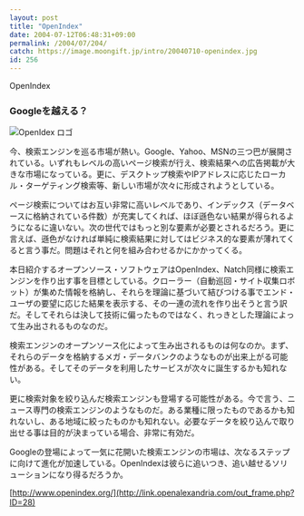 ```yaml
---
layout: post
title: "OpenIndex"
date: 2004-07-12T06:48:31+09:00
permalink: /2004/07/204/
catch: https://image.moongift.jp/intro/20040710-openindex.jpg
id: 256
---
```

OpenIndex  
<!--more-->

### Googleを越える？
  

![OpenIdex ロゴ](https://image.moongift.jp/intro/20040710-openindex.jpg "OpenIdex ロゴ")

  

今、検索エンジンを巡る市場が熱い。Google、Yahoo、MSNの三つ巴が展開されている。いずれもレベルの高いページ検索が行え、検索結果への広告掲載が大きな市場になっている。更に、デスクトップ検索やIPアドレスに応じたローカル・ターゲティング検索等、新しい市場が次々に形成されようとしている。

  

ページ検索についてはお互い非常に高いレベルであり、インデックス（データベースに格納されている件数）が充実してくれば、ほぼ遜色ない結果が得られるようになるに違いない。次の世代ではもっと別な要素が必要とされるだろう。更に言えば、遜色がなければ単純に検索結果に対してはビジネス的な要素が薄れてくると言う事だ。問題はそれと何を組み合わせるかにかかってくる。

  

本日紹介するオープンソース・ソフトウェアはOpenIndex、Natch同様に検索エンジンを作り出す事を目標としている。クローラー（自動巡回・サイト収集ロボット）が集めた情報を格納し、それらを理論に基づいて結びつける事でエンド・ユーザの要望に応じた結果を表示する、その一連の流れを作り出そうと言う訳だ。そしてそれらは決して技術に偏ったものではなく、れっきとした理論によって生み出されるものなのだ。

  

検索エンジンのオープンソース化によって生み出されるものは何なのか。まず、それらのデータを格納するメガ・データバンクのようなものが出来上がる可能性がある。そしてそのデータを利用したサービスが次々に誕生するかも知れない。

  

更に検索対象を絞り込んだ検索エンジンも登場する可能性がある。今で言う、ニュース専門の検索エンジンのようなものだ。ある業種に限ったものであるかも知れないし、ある地域に絞ったものかも知れない。必要なデータを絞り込んで取り出せる事は目的が決まっている場合、非常に有効だ。

  

Googleの登場によって一気に花開いた検索エンジンの市場は、次なるステップに向けて進化が加速している。OpenIndexは彼らに追いつき、追い越せるソリューションになり得るだろうか。

  

[http://www.openindex.org/](http://link.openalexandria.com/out_frame.php?ID=28)

